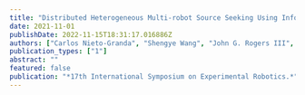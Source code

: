 ```yaml
---
title: "Distributed Heterogeneous Multi-robot Source Seeking Using Information Based Sampling with Visual Recognition"
date: 2021-11-01
publishDate: 2022-11-15T18:31:17.016886Z
authors: ["Carlos Nieto-Granda", "Shengye Wang", "John G. Rogers III", "Henrik Iskov Christensen"]
publication_types: ["1"]
abstract: ""
featured: false
publication: "*17th International Symposium on Experimental Robotics.*"
---
```


